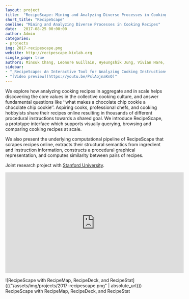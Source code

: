 ```yaml
---
layout: project
title:  "RecipeScape: Mining and Analyzing Diverse Processes in Cooking&nbsp;Recipes"
short_title: "RecipeScape"
oneline: "Mining and Analyzing Diverse Processes in Cooking Recipes"
date:   2017-08-25 00:00:00
author: Admin
categories:
- projects
img: 2017-recipescape.png
website: http://recipescape.kixlab.org
single_page: true
authors: Minsuk Chang, Leonore Guillain, Hyeungshik Jung, Vivian Hare, Juho Kim, Maneesh Agrawala
sidebar:
- "_RecipeScape: An Interactive Tool for Analyzing Cooking Instructions at Scale_. CHI 2018. [PDF](https://recipescape.kixlab.org/RecipeScape_CHI_2018__Camera_Ready_.pdf). [ACM Citation](https://dl.acm.org/citation.cfm?id=3174025)"
- "[Video preview](https://youtu.be/PslAojnaKnQ)"
---
```

We explore how analyzing cooking recipes in aggregate and in scale helps discovering the core values in the collective cooking culture, and answer fundamental questions like ‘‘what makes a chocolate chip cookie a chocolate chip cookie’’.
Aspiring cooks, professional chefs, and cooking hobbyists share their recipes online resulting in thousands of different procedural instructions towards a shared goal.
We introduce RecipeScape, a prototype interface which supports visually querying, browsing and comparing cooking recipes at scale.

We also present the underlying computational pipeline of RecipeScape that scrapes recipes online, extracts their structural semantics from ingredient and instruction information, constructs a procedural graphical representation, and computes similarity between pairs of recipes.

Joint research project with [Stanford University](http://brown.stanford.edu/).

<iframe width="560" height="315" src="https://www.youtube-nocookie.com/embed/PslAojnaKnQ?rel=0" frameborder="0" allow="autoplay; encrypted-media" allowfullscreen></iframe>

![RecipeScape with RecipeMap, RecipeDeck, and RecipeStat]({{"/assets/img/projects/2017-recipescape.png" | absolute_url}})
<span class="caption">RecipeScape with RecipeMap, RecipeDeck, and RecipeStat</span>
